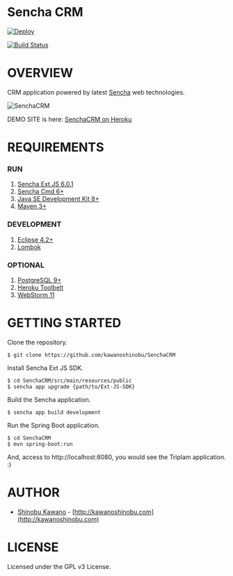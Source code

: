 # Sencha CRM

[![Deploy](https://www.herokucdn.com/deploy/button.svg)](https://heroku.com/deploy?template=https://github.com/kawanoshinobu/senchacrm/tree/master
)

[![Build Status](https://travis-ci.org/kawanoshinobu/Triplam.svg?branch=master)](https://travis-ci.org/kawanoshinobu/SenchaCRM)

# OVERVIEW

CRM application powered by latest [Sencha](https://www.sencha.com/) web technologies.

![SenchaCRM](http://www.triplam.com/resources/images/mini.png)

DEMO SITE is here: [SenchaCRM on Heroku](https://senchacrm.herokuapp.com/)

# REQUIREMENTS

### RUN

1. [Sencha Ext JS 6.0.1](https://www.sencha.com/products/extjs/evaluate/)
2. [Sencha Cmd 6+](https://www.sencha.com/products/extjs/cmd-download/)
3. [Java SE Development Kit 8+](http://www.oracle.com/technetwork/java/javase/downloads/index.html)
4. [Maven 3+](https://maven.apache.org/download.cgi)

### DEVELOPMENT

1. [Eclipse 4.2+](http://www.eclipse.org/downloads/)
2. [Lombok](https://projectlombok.org/download.html)

### OPTIONAL

1. [PostgreSQL 9+](http://www.postgresql.org/download/)
2. [Heroku Toolbelt](https://toolbelt.heroku.com/)
3. [WebStorm 11](https://www.jetbrains.com/webstorm/download/)

# GETTING STARTED

Clone the repository.

    $ git clone https://github.com/kawanoshinobu/SenchaCRM

Install Sencha Ext JS SDK.

    $ cd SenchaCRM/src/main/resources/public
    $ sencha app upgrade {path/to/Ext-JS-SDK}

Build the Sencha application.

    $ sencha app build development

Run the Spring Boot application.

    $ cd SenchaCRM
    $ mvn spring-boot:run

And, access to http://localhost:8080, you would see the Triplam application. :)

# AUTHOR

* [Shinobu Kawano](https://github.com/kawanoshinobu) - [http://kawanoshinobu.com](http://kawanoshinobu.com)

# LICENSE

Licensed under the GPL v3 License.

